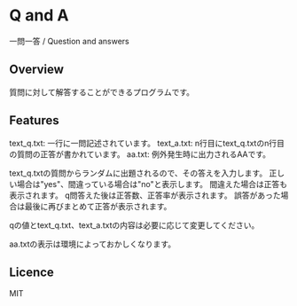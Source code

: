 # Q and A
一問一答 / Question and answers


## Overview
質問に対して解答することができるプログラムです。

## Features
text_q.txt: 一行に一問記述されています。
text_a.txt: n行目にtext_q.txtのn行目の質問の正答が書かれています。
aa.txt: 例外発生時に出力されるAAです。

text_q.txtの質問からランダムに出題されるので、その答えを入力します。
正しい場合は"yes"、間違っている場合は"no"と表示します。
間違えた場合は正答も表示されます。
q問答えた後は正答数、正答率が表示されます。
誤答があった場合は最後に再びまとめて正答が表示されます。

qの値とtext_q.txt、text_a.txtの内容は必要に応じて変更してください。

aa.txtの表示は環境によっておかしくなります。

## Licence
MIT
